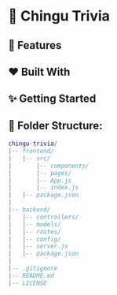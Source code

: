 # 🌻 Chingu Trivia 

## 🚀 Features


## ❤ Built With

## ✨ Getting Started


## 📝 Folder Structure:
```lua
chingu-trivia/
|-- frontend/
|   |-- src/
|       |-- components/
|       |-- pages/
|       |-- App.js
|       |-- index.js
|   |-- package.json
|
|-- backend/
|   |-- controllers/
|   |-- models/
|   |-- routes/
|   |-- config/
|   |-- server.js
|   |-- package.json
|
|-- .gitignore
|-- README.md
|-- LICENSE
```
